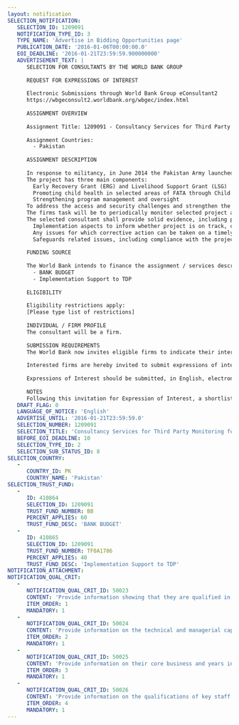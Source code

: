 ```yaml
---
layout: notification
SELECTION_NOTIFICATION: 
   SELECTION_ID: 1209091
   NOTIFICATION_TYPE_ID: 3
   TYPE_NAME: 'Advertise in Bidding Opportunities page'
   PUBLICATION_DATE: '2016-01-06T00:00:00.0'
   EOI_DEADLINE: '2016-01-21T23:59:59.900000000'
   ADVERTISEMENT_TEXT: |
      SELECTION FOR CONSULTANTS BY THE WORLD BANK GROUP
      
      REQUEST FOR EXPRESSIONS OF INTEREST
      
      Electronic Submissions through World Bank Group eConsultant2
      https://wbgeconsult2.worldbank.org/wbgec/index.html
      
      ASSIGNMENT OVERVIEW
      
      Assignment Title: 1209091 - Consultancy Services for Third Party Monitoring for the TDPERP
      
      Assignment Countries:
        - Pakistan
      
      ASSIGNMENT DESCRIPTION
      
      In response to militancy, in June 2014 the Pakistan Army launched a second security operation in five FATA Agencies, namely North Waziristan, South Waziristan, Orakzai, Kurram and Khyber. Approximately 340,000 families were displaced. With success of military operations in most areas, the Government has started the TDPs repatriation process. The World Bank has provided support to the Government of Pakistan (GoP) through the FATA Temporarily Displaced Persons Emergency Recovery Project (TDP ERP) to support early recovery of families affected by the militancy crisis, promote child health, and strengthen emergency response safety net delivery systems in affected areas of FATA. A Project Management Unit (PMU) is being established by the Economic Affairs Division (EAD) to serve as the central coordination platform between NADRA, the lead implementation agency and key FATA government agencies.
      The project has three main components:
      	Early Recovery Grant (ERG) and Livelihood Support Grant (LSG)
      	Promoting child health in selected areas of FATA through Child Wellness Grants (CWG)
      	Strengthening program management and oversight
      To address the access and security challenges and strengthen the program oversight, the World Bank is looking to engage third party monitoring to support the Bank activities in FATA. In particular, the firm will be an additional layer of oversight to strengthen Bank supervision tasks performed periodically under the project.
      The firms task will be to periodically monitor selected project activities and inputs/ outputs in the aforementioned agencies of FATA. This will include (i) periodic review of operational processes, activities, outputs, and results in the field; (ii) comparing the processes and activities  outlined in the Project Operations Manual to those being implemented in practice, to identify any deviations as well as areas where additional attention may be warranted. The firm will be expected to perform regular monitoring of operations at the One-Stop-Shops established by the implementation agency. The monitoring and oversight methodology will include periodic visits to project sites as well as interviews with beneficiaries and if required with local government officials, local institutions and communities. 
      The selected consultant shall provide solid evidence, including photographs, data, and recorded interviews to support the monitoring reports for all the monitoring and oversight activities carried out. The consultant will be required to provide periodic reports and recommendations for the project, specifically highlighting: 
      	Implementation aspects to inform whether project is on track, compliant with the implementation plan, and consistent with the implementation agencies reports;
      	Any issues for which corrective action can be taken on a timely basis.
      	Safeguards related issues, including compliance with the projects Environmental and Social Management Plan (ESMP). 
      
      FUNDING SOURCE
      
      The World Bank intends to finance the assignment / services described below under the following trust fund(s):
        - BANK BUDGET
        - Implementation Support to TDP
      
      ELIGIBILITY
      
      Eligibility restrictions apply:
      [Please type list of restrictions]
      
      INDIVIDUAL / FIRM PROFILE
      The consultant will be a firm. 
      
      SUBMISSION REQUIREMENTS
      The World Bank now invites eligible firms to indicate their interest in providing the services.  Interested firms must provide information indicating that they are qualified to perform the services (brochures, description of similar assignments, experience in similar conditions, availability of appropriate skills among staff, etc. for firms; CV and cover letter for individuals).  Please note that the total size of all attachments should be less than 5MB.  Consultants may associate to enhance their qualifications.
      
      Interested firms are hereby invited to submit expressions of interest.
      
      Expressions of Interest should be submitted, in English, electronically through World Bank Group eTendering (https://wbgeconsult2.worldbank.org/wbgec/index.html)
      
      NOTES
      Following this invitation for Expression of Interest, a shortlist of qualified firms will be formally invited to submit proposals.  Shortlisting and selection will be subject to the availability of funding.
   DRAFT_FLAG: 0
   LANGUAGE_OF_NOTICE: 'English'
   ADVERTISE_UNTIL: '2016-01-21T23:59:59.0'
   SELECTION_NUMBER: 1209091
   SELECTION_TITLE: 'Consultancy Services for Third Party Monitoring for the TDPERP'
   BEFORE_EOI_DEADLINE: 10
   SELECTION_TYPE_ID: 2
   SELECTION_SUB_STATUS_ID: 8
SELECTION_COUNTRY: 
   - 
      COUNTRY_ID: PK
      COUNTRY_NAME: 'Pakistan'
SELECTION_TRUST_FUND: 
   - 
      ID: 410864
      SELECTION_ID: 1209091
      TRUST_FUND_NUMBER: BB
      PERCENT_APPLIES: 60
      TRUST_FUND_DESC: 'BANK BUDGET'
   - 
      ID: 410865
      SELECTION_ID: 1209091
      TRUST_FUND_NUMBER: TF0A1786
      PERCENT_APPLIES: 40
      TRUST_FUND_DESC: 'Implementation Support to TDP'
NOTIFICATION_ATTACHMENT: 
NOTIFICATION_QUAL_CRIT: 
   - 
      NOTIFICATION_QUAL_CRIT_ID: 50023
      CONTENT: 'Provide information showing that they are qualified in the field of the assignment -- including having successfully executed at least one similar assignment in Pakistan, preferably in similar conditions'
      ITEM_ORDER: 1
      MANDATORY: 1
   - 
      NOTIFICATION_QUAL_CRIT_ID: 50024
      CONTENT: 'Provide information on the technical and managerial capabilities of the firm.'
      ITEM_ORDER: 2
      MANDATORY: 1
   - 
      NOTIFICATION_QUAL_CRIT_ID: 50025
      CONTENT: 'Provide information on their core business and years in business.'
      ITEM_ORDER: 3
      MANDATORY: 1
   - 
      NOTIFICATION_QUAL_CRIT_ID: 50026
      CONTENT: 'Provide information on the qualifications of key staff.'
      ITEM_ORDER: 4
      MANDATORY: 1
---
```


